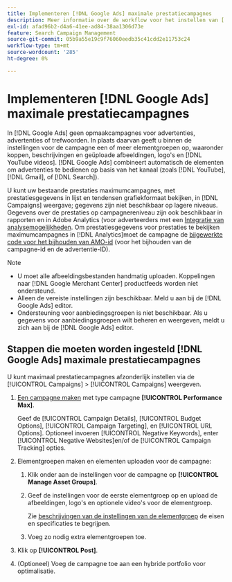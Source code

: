```yaml
---
title: Implementeren [!DNL Google Ads] maximale prestatiecampagnes
description: Meer informatie over de workflow voor het instellen van [!DNL Google Ads] maximale prestaties.
exl-id: afad96b2-d4a6-41ee-ad84-38aa1306d73e
feature: Search Campaign Management
source-git-commit: 05b9a55e19c9f76060eedb35c41cdd2e11753c24
workflow-type: tm+mt
source-wordcount: '285'
ht-degree: 0%

---
```


# Implementeren [!DNL Google Ads] maximale prestatiecampagnes

In [!DNL Google Ads] geen opmaakcampagnes voor advertenties, advertenties of trefwoorden. In plaats daarvan geeft u binnen de instellingen voor de campagne een of meer elementgroepen op, waaronder koppen, beschrijvingen en geüploade afbeeldingen, logo&#39;s en [!DNL YouTube videos]. [!DNL Google Ads] combineert automatisch de elementen om advertenties te bedienen op basis van het kanaal (zoals [!DNL YouTube], [!DNL Gmail], of [!DNL Search]).

U kunt uw bestaande prestaties maximumcampagnes, met prestatiesgegevens in lijst en tendensen grafiekformaat bekijken, in [!DNL Campaigns] weergave; gegevens zijn niet beschikbaar op lagere niveaus. Gegevens over de prestaties op campagnereniveau zijn ook beschikbaar in rapporten en in Adobe Analytics (voor adverteerders met een [Integratie van analysemogelijkheden](/help/integrations/analytics/overview.md). Om prestatiesgegevens voor prestaties te bekijken maximumcampagnes in [!DNL Analytics]moet de campagne de [bijgewerkte code voor het bijhouden van AMO-id](/help/integrations/analytics/ids.md#amo-id-formats) (voor het bijhouden van de campagne-id en de advertentie-ID).

>[!NOTE]
>
>* U moet alle afbeeldingsbestanden handmatig uploaden. Koppelingen naar [!DNL Google Merchant Center] productfeeds worden niet ondersteund.
>* Alleen de vereiste instellingen zijn beschikbaar. Meld u aan bij de [!DNL Google Ads] editor.
>* Ondersteuning voor aanbiedingsgroepen is niet beschikbaar. Als u gegevens voor aanbiedingsgroepen wilt beheren en weergeven, meldt u zich aan bij de [!DNL Google Ads] editor.

## Stappen die moeten worden ingesteld [!DNL Google Ads] maximale prestatiecampagnes

U kunt maximaal prestatiecampagnes afzonderlijk instellen via de [!UICONTROL Campaigns] > [!UICONTROL Campaigns] weergeven.

1. [Een campagne maken](/help/search-social-commerce/campaign-management/campaigns/campaign-manage.md) met type campagne **[!UICONTROL Performance Max]**.

   Geef de [!UICONTROL Campaign Details], [!UICONTROL Budget Options], [!UICONTROL Campaign Targeting], en [!UICONTROL URL Options]. Optioneel invoeren [!UICONTROL Negative Keywords], enter [!UICONTROL Negative Websites]en/of de [!UICONTROL Campaign Tracking] opties.

1. Elementgroepen maken en elementen uploaden voor de campagne:

   1. Klik onder aan de instellingen voor de campagne op **[!UICONTROL Manage Asset Groups]**.

   1. Geef de instellingen voor de eerste elementgroep op en upload de afbeeldingen, logo&#39;s en optionele video&#39;s voor de elementgroep.

      Zie [beschrijvingen van de instellingen van de elementgroep](/help/search-social-commerce/campaign-management/campaigns/campaign-settings-google.md) de eisen en specificaties te begrijpen.

   1. Voeg zo nodig extra elementgroepen toe.

1. Klik op **[!UICONTROL Post]**.

1. (Optioneel) Voeg de campagne toe aan een hybride portfolio voor optimalisatie.
